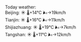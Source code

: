 Today weather:  
Beijing: ☀️ 🌡️+14°C 🌬️→19km/h  
Tianjin: ☀️ 🌡️+16°C 🌬️→11km/h  
Shijiazhuang: ☀️ 🌡️+19°C 🌬️→7km/h  
Tangshan: ☀️ 🌡️+11°C 🌬️→12km/h  
